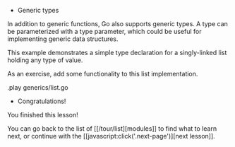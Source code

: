 * Generic types

In addition to generic functions, Go also supports generic types. A type can
be parameterized with a type parameter, which could be useful for implementing
generic data structures.

This example demonstrates a simple type declaration for a singly-linked list
holding any type of value.

As an exercise, add some functionality to this list implementation.

.play generics/list.go

* Congratulations!

You finished this lesson!

You can go back to the list of [[/tour/list][modules]] to find what to learn next, or continue with the [[javascript:click('.next-page')][next lesson]].
